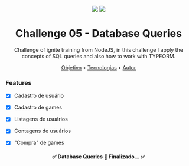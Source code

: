 <p align="center">
<img src= "https://img.shields.io/github/issues/joaoeduardodias/Desafio-05-NodeJS" />
<img src="https://img.shields.io/static/v1?label=Ignite&message=NodeJS&color=%3Cbrightgreen%3E&style=%3Cplastic%3E&logo=GHOST" />
</p>



<h1 align= "center">Challenge 05 - Database Queries </h1>
<p align = "center">Challenge of ignite training from NodeJS, in this challenge I apply the concepts of SQL queries and also how to work with TYPEORM.</p>


<p align="center">
 <a href="#objetivo">Objetivo</a> •
 <a href="#tecnologias">Tecnologias</a> • 
 <a href="#autor">Autor</a>
</p>

### Features

- [x] Cadastro de usuário
- [x] Cadastro de games
- [X] Listagens de usuários
- [X] Contagens de usuários
- [X] "Compra" de games




<h4 align="center"> 
	✅  Database Queries 🚀 Finalizado...  ✅
</h4>
